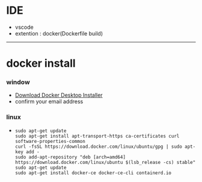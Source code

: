 # IDE
- vscode
- extention : docker(Dockerfile build)
___
# docker install
### window
- [Download Docker Desktop Installer](https://desktop.docker.com/win/main/amd64/Docker%20Desktop%20Installer.exe?utm_source=docker&utm_medium=webreferral&utm_campaign=docs-driven-download-win-amd64&_gl=1*1s34xib*_ga*OTQ4MDcyNjk2LjE3MzA2OTQxNTA.*_ga_XJWPQMJYHQ*MTczMDk4NTUwMy4zLjEuMTczMDk4NTUwNC41OS4wLjA.)
- confirm your email address
### linux
-     sudo apt-get update
      sudo apt-get install apt-transport-https ca-certificates curl software-properties-common
      curl -fsSL https://download.docker.com/linux/ubuntu/gpg | sudo apt-key add -
      sudo add-apt-repository "deb [arch=amd64] https://download.docker.com/linux/ubuntu $(lsb_release -cs) stable"
      sudo apt-get update
      sudo apt-get install docker-ce docker-ce-cli containerd.io


